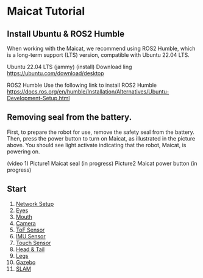 # Maicat Tutorial

## Install Ubuntu & ROS2 Humble
When working with the Maicat, we recommend using ROS2 Humble, which is a long-term support (LTS) version, compatible with Ubuntu 22.04 LTS.

Ubuntu 22.04 LTS (jammy) (install)
Download ling https://ubuntu.com/download/desktop 

ROS2 Humble
Use the following link to install ROS2 Humble https://docs.ros.org/en/humble/Installation/Alternatives/Ubuntu-Development-Setup.html


## Removing seal from the battery.
First, to prepare the robot for use, remove the safety seal from the battery. Then, press the power button to turn on Maicat, as illustrated in the picture above. You should see light activate indicating that the robot, Maicat, is powering on.

(video 1)
Picture1 Maicat seal (in progress)
Picture2 Maicat power button (in progress)


## Start
1. [Network Setup](01_maicat_network/README.md)
2. [Eyes](02_maicat_eyes/README.md)
3. [Mouth](03_maicat_mouth/README.md)
4. [Camera](04_maicat_camera/README.md)
5. [ToF Sensor](05_maicat_tof_sensor/README.md)
6. [IMU Sensor](06_maicat_imu_sensor/README.md)
7. [Touch Sensor](07_maicat_touch_sensor/README.md)
8. [Head & Tail](08_maicat_move_head_and_tail/README.md)
9. [Legs](09_maicat_move_legs/README.md)
10. [Gazebo](10_maicat_gazebo/README.md)
11. [SLAM](11_maicat_slam/README.md)
